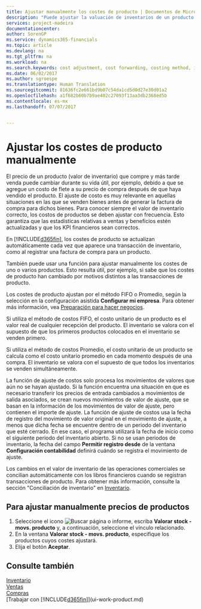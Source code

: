 ```yaml
---
title: Ajustar manualmente los costes de producto | Documentos de Microsoft
description: "Puede ajustar la valuación de inventarios de un producto utilizando los métodos de costos FIFO o Promedio, por ejemplo, cuando los costos de producto cambian por motivos distintos de las transacciones."
services: project-madeira
documentationcenter: 
author: SorenGP
ms.service: dynamics365-financials
ms.topic: article
ms.devlang: na
ms.tgt_pltfrm: na
ms.workload: na
ms.search.keywords: cost adjustment, cost forwarding, costing method, inventory valuation, costing
ms.date: 06/02/2017
ms.author: sgroespe
ms.translationtype: Human Translation
ms.sourcegitcommit: 81636fc2e661bd9b07c54da1cd5d0d27e30d01a2
ms.openlocfilehash: a1f682b60b7b9ae402c27093f13aa3db2368ed5b
ms.contentlocale: es-mx
ms.lasthandoff: 07/07/2017


---
```

# <a name="how-to-adjust-item-costs-manually"></a>Ajustar los costes de producto manualmente
El precio de un producto (valor de inventario) que compre y más tarde venda puede cambiar durante su vida útil, por ejemplo, debido a que se agregue un costo de flete a su precio de compra después de que haya vendido el producto. El ajuste de costo es muy relevante en aquellas situaciones en las que se venden bienes antes de generar la factura de compra para dichos bienes. Para conocer siempre el valor de inventario correcto, los costos de productos se deben ajustar con frecuencia. Esto garantiza que las estadísticas relativas a ventas y beneficios estén actualizadas y que los KPI financieros sean correctos.

En [!INCLUDE[d365fin](includes/d365fin_md.md)], los costes de producto se actualizan automáticamente cada vez que aparece una transacción de inventario, como al registrar una factura de compra para un producto.

También puede usar una función para ajustar manualmente los costes de uno o varios productos. Esto resulta útil, por ejemplo, si sabe que los costes de producto han cambiado por motivos distintos a las transacciones de producto.

Los costes de producto ajustan por el método FIFO o Promedio, según la selección en la configuración asistida **Configurar mi empresa**. Para obtener más información, vea [Preparación para hacer negocios](ui-get-ready-business.md).  

Si utiliza el método de costos FIFO, el costo unitario de un producto es el valor real de cualquier recepción del producto. El inventario se valora con el supuesto de que los primeros productos colocados en el inventario se venden primero.

Si utiliza el método de costos Promedio, el costo unitario de un producto se calcula como el costo unitario promedio en cada momento después de una compra. El inventario se valora con el supuesto de que todos los inventarios se venden simultáneamente.

La función de ajuste de costos solo procesa los movimientos de valores que aún no se hayan ajustado. Si la función encuentra una situación en que es necesario transferir los precios de entrada cambiados a movimientos de salida asociados, se crean nuevos movimientos de valor de ajuste, que se basan en la información de los movimientos de valor de ajuste, pero contienen el importe de ajuste. La función de ajuste de costos usa la fecha de registro del movimiento de valor original en el movimiento de ajuste, a menos que dicha fecha se encuentre dentro de un periodo del inventario que esté cerrado. En ese caso, el programa utilizará la fecha de inicio como el siguiente periodo del inventario abierto. Si no se usan periodos de inventario, la fecha del campo **Permitir registro desde** de la ventana **Configuración contabilidad** definirá cuándo se registra el movimiento de ajuste.

Los cambios en el valor de inventario de las operaciones comerciales se concilian automáticamente con los libros financieros cuando se registran transacciones de producto. Para obtener más información, consulte la sección "Conciliación de inventario" en [Inventario](inventory-manage-inventory.md).

## <a name="to-adjust-item-costs-manually"></a>Para ajustar manualmente precios de productos
1. Seleccione el icono ![Buscar página o informe](media/ui-search/search_small.png "icono Buscar página o informe"), escriba **Valorar stock - movs. producto** y, a continuación, seleccione el vínculo relacionado.
2. En la ventana **Valorar stock - movs. producto**, especifique los productos cuyos costes ajustará.
3. Elija el botón **Aceptar**.

## <a name="see-also"></a>Consulte también
[Inventario](inventory-manage-inventory.md)  
[Ventas](sales-manage-sales.md)  
[Compras](purchasing-manage-purchasing.md)  
[Trabajar con [!INCLUDE[d365fin](includes/d365fin_md.md)]](ui-work-product.md)

